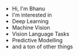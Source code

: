 - Hi, I'm Bhanu
- I'm interested in 
- Deep Learning 
- Machine Vision
- Vision Language Tasks
- Predictive Modelling 
- and a ton of other things

<!---
SUPRA-ATKINSON/SUPRA-ATKINSON is a ✨ special ✨ repository because its `README.md` (this file) appears on your GitHub profile.
You can click the Preview link to take a look at your changes.
--->
